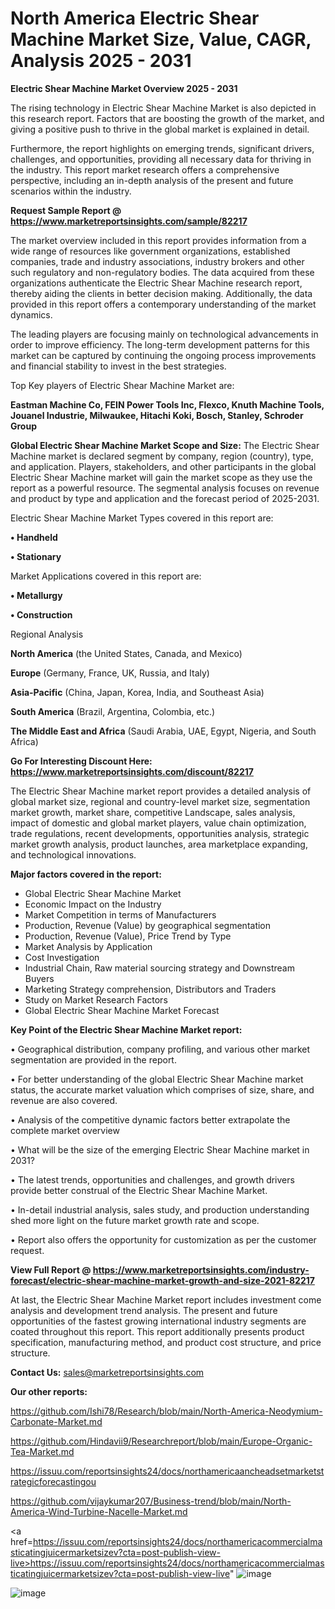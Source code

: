 # North America Electric Shear Machine Market Size, Value, CAGR, Analysis 2025 - 2031
<Strong> Electric Shear Machine Market Overview 2025 - 2031</strong>

The rising technology in Electric Shear Machine Market is also depicted in this research report. Factors that are boosting the growth of the market, and giving a positive push to thrive in the global market is explained in detail.

Furthermore, the report highlights on emerging trends, significant drivers, challenges, and opportunities, providing all necessary data for thriving in the industry. This report market research offers a comprehensive perspective, including an in-depth analysis of the present and future scenarios within the industry.

<strong>Request Sample Report @ <a href=https://www.marketreportsinsights.com/sample/82217>https://www.marketreportsinsights.com/sample/82217</a></strong>

The market overview included in this report provides information from a wide range of resources like government organizations, established companies, trade and industry associations, industry brokers and other such regulatory and non-regulatory bodies. The data acquired from these organizations authenticate the Electric Shear Machine research report, thereby aiding the clients in better decision making. Additionally, the data provided in this report offers a contemporary understanding of the market dynamics.

The leading players are focusing mainly on technological advancements in order to improve efficiency. The long-term development patterns for this market can be captured by continuing the ongoing process improvements and financial stability to invest in the best strategies.

Top Key players of Electric Shear Machine Market are:

<strong>Eastman Machine Co, FEIN Power Tools Inc, Flexco, Knuth Machine Tools, Jouanel Industrie, Milwaukee, Hitachi Koki, Bosch, Stanley, Schroder Group</strong>

<strong><b>Global Electric Shear Machine Market Scope and Size:</b></strong>
The Electric Shear Machine market is declared segment by company, region (country), type, and application. Players, stakeholders, and other participants in the global Electric Shear Machine market will gain the market scope as they use the report as a powerful resource. The segmental analysis focuses on revenue and product by type and application and the forecast period of 2025-2031.

Electric Shear Machine Market Types covered in this report are:

<strong>• Handheld

• Stationary</strong>

Market Applications covered in this report are:

<strong>• Metallurgy

• Construction</strong> 

Regional Analysis

<strong>North America</strong> (the United States, Canada, and Mexico)

<strong>Europe</strong> (Germany, France, UK, Russia, and Italy)

<strong>Asia-Pacific</strong> (China, Japan, Korea, India, and Southeast Asia)

<strong>South America</strong> (Brazil, Argentina, Colombia, etc.)

<strong>The Middle East and Africa</strong> (Saudi Arabia, UAE, Egypt, Nigeria, and South Africa)

<strong>Go For Interesting Discount Here: <a href=https://www.marketreportsinsights.com/discount/82217>https://www.marketreportsinsights.com/discount/82217</a></strong>

The Electric Shear Machine market report provides a detailed analysis of global market size, regional and country-level market size, segmentation market growth, market share, competitive Landscape, sales analysis, impact of domestic and global market players, value chain optimization, trade regulations, recent developments, opportunities analysis, strategic market growth analysis, product launches, area marketplace expanding, and technological innovations.

<strong><b>Major factors covered in the report:</b></strong>
<ul>
  <li>Global Electric Shear Machine Market </li>
  <li>Economic Impact on the Industry</li>
  <li>Market Competition in terms of Manufacturers</li>
  <li>Production, Revenue (Value) by geographical segmentation</li>
  <li>Production, Revenue (Value), Price Trend by Type</li>
  <li>Market Analysis by Application</li>
  <li>Cost Investigation</li>
  <li>Industrial Chain, Raw material sourcing strategy and Downstream Buyers</li>
  <li>Marketing Strategy comprehension, Distributors and Traders</li>
  <li>Study on Market Research Factors</li>
  <li>Global Electric Shear Machine Market Forecast</li>
</ul>

<strong><b>Key Point of the Electric Shear Machine Market report:</b></strong>

• Geographical distribution, company profiling, and various other market segmentation are provided in the report.

• For better understanding of the global Electric Shear Machine market status, the accurate market valuation which comprises of size, share, and revenue are also covered.

• Analysis of the competitive dynamic factors better extrapolate the complete market overview

• What will be the size of the emerging Electric Shear Machine market in 2031?

• The latest trends, opportunities and challenges, and growth drivers provide better construal of the Electric Shear Machine Market.

• In-detail industrial analysis, sales study, and production understanding shed more light on the future market growth rate and scope.

• Report also offers the opportunity for customization as per the customer request.

<strong><b>View Full Report @ <a href=https://www.marketreportsinsights.com/industry-forecast/electric-shear-machine-market-growth-and-size-2021-82217>https://www.marketreportsinsights.com/industry-forecast/electric-shear-machine-market-growth-and-size-2021-82217</a></b></strong>


At last, the Electric Shear Machine Market report includes investment come analysis and development trend analysis. The present and future opportunities of the fastest growing international industry segments are coated throughout this report. This report additionally presents product specification, manufacturing method, and product cost structure, and price structure.

<strong>Contact Us:</strong>
sales@marketreportsinsights.com

<strong>Our other reports:</strong>

<a href=https://github.com/Ishi78/Research/blob/main/North-America-Neodymium-Carbonate-Market.md>https://github.com/Ishi78/Research/blob/main/North-America-Neodymium-Carbonate-Market.md</a>

<a href=https://github.com/Hindavii9/Researchreport/blob/main/Europe-Organic-Tea-Market.md>https://github.com/Hindavii9/Researchreport/blob/main/Europe-Organic-Tea-Market.md</a>

<a href=https://issuu.com/reportsinsights24/docs/northamericaancheadsetmarketstrategicforecastingou>https://issuu.com/reportsinsights24/docs/northamericaancheadsetmarketstrategicforecastingou</a>

<a href=https://github.com/vijaykumar207/Business-trend/blob/main/North-America-Wind-Turbine-Nacelle-Market.md>https://github.com/vijaykumar207/Business-trend/blob/main/North-America-Wind-Turbine-Nacelle-Market.md</a>

<a href=https://issuu.com/reportsinsights24/docs/northamericacommercialmasticatingjuicermarketsizev?cta=post-publish-view-live>https://issuu.com/reportsinsights24/docs/northamericacommercialmasticatingjuicermarketsizev?cta=post-publish-view-live</a>"
![image](https://github.com/user-attachments/assets/fb906e2c-1b48-4b5a-bc14-2610f1bfee00)

![image](https://github.com/user-attachments/assets/84e9a1ba-0f6a-4fc3-90de-d31693bafb6e)
